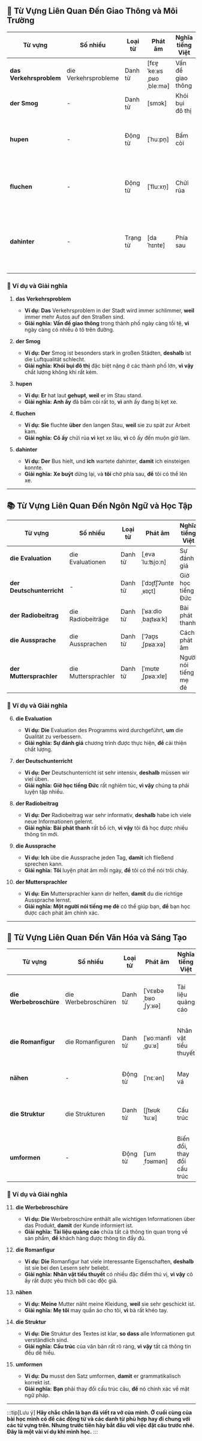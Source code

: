 ## **🚗 Từ Vựng Liên Quan Đến Giao Thông và Môi Trường**

|**Từ vựng**|**Số nhiều**|**Loại từ**|**Phát âm**|**Nghĩa tiếng Việt**|**Động từ thường đi kèm**|
|---|---|---|---|---|---|
|**das Verkehrsproblem**|die Verkehrsprobleme|Danh từ|[fɛɐ̯ˈkeːʁsˌpʁoˌbleːmə]|Vấn đề giao thông|**lösen, analysieren**|
|**der Smog**|-|Danh từ|[smɔk]|Khói bụi đô thị|**entstehen, vermeiden**|
|**hupen**|-|Động từ|[ˈhuːpn̩]|Bấm còi|_Der Fahrer hat laut gehupt._     (Người lái xe đã bấm còi to.)|
|**fluchen**|-|Động từ|[ˈfluːxn̩]|Chửi rủa|_Er fluchte über den Stau._     (Anh ấy chửi rủa vì tắc đường.)|
|**dahinter**|-|Trạng từ|[daˈhɪntɐ]|Phía sau|_Der Bus hielt, und ich wartete dahinter._     (Xe buýt dừng lại, và tôi chờ phía sau.)|

### **📌 Ví dụ và Giải nghĩa**

1. **das Verkehrsproblem**
    
    - **Ví dụ:** **Das** Verkehrsproblem in der Stadt wird immer schlimmer, **weil** immer mehr Autos auf den Straßen sind.
    - **Giải nghĩa:** **Vấn đề giao thông** trong thành phố ngày càng tồi tệ, **vì** ngày càng có nhiều ô tô trên đường.
2. **der Smog**
    
    - **Ví dụ:** **Der** Smog ist besonders stark in großen Städten, **deshalb** ist die Luftqualität schlecht.
    - **Giải nghĩa:** **Khói bụi đô thị** đặc biệt nặng ở các thành phố lớn, **vì vậy** chất lượng không khí rất kém.
3. **hupen**
    
    - **Ví dụ:** **Er** hat laut **gehupt**, **weil** er im Stau stand.
    - **Giải nghĩa:** **Anh ấy** đã bấm còi rất to, **vì** anh ấy đang bị kẹt xe.
4. **fluchen**
    
    - **Ví dụ:** **Sie** fluchte **über** den langen Stau, **weil** sie zu spät zur Arbeit kam.
    - **Giải nghĩa:** **Cô ấy** chửi rủa **vì** kẹt xe lâu, **vì** cô ấy đến muộn giờ làm.
5. **dahinter**
    
    - **Ví dụ:** **Der** Bus hielt, und **ich** wartete dahinter, **damit** ich einsteigen konnte.
    - **Giải nghĩa:** **Xe buýt** dừng lại, và **tôi** chờ phía sau, **để** tôi có thể lên xe.

---
## **📚 Từ Vựng Liên Quan Đến Ngôn Ngữ và Học Tập**

|**Từ vựng**|**Số nhiều**|**Loại từ**|**Phát âm**|**Nghĩa tiếng Việt**|**Động từ thường đi kèm**|
|---|---|---|---|---|---|
|**die Evaluation**|die Evaluationen|Danh từ|[ˌevaˈluːʦi̯oːn]|Sự đánh giá|**durchführen, erstellen**|
|**der Deutschunterricht**|-|Danh từ|[ˈdɔɪ̯t͡ʃʔʊntɐˌʁɪçt]|Giờ học tiếng Đức|**besuchen, vorbereiten**|
|**der Radiobeitrag**|die Radiobeiträge|Danh từ|[ˈʁaːdioˌbaɪ̯tʁaːk]|Bài phát thanh|**hören, erstellen**|
|**die Aussprache**|die Aussprachen|Danh từ|[ˈʔaʊ̯sˌʃpʁaːxə]|Cách phát âm|**verbessern, üben**|
|**der Muttersprachler**|die Muttersprachler|Danh từ|[ˈmʊtɐˌʃpʁaːxlɐ]|Người nói tiếng mẹ đẻ|**sprechen, unterstützen**|

### **📌 Ví dụ và Giải nghĩa**

6. **die Evaluation**
    
    - **Ví dụ:** **Die** Evaluation des Programms wird durchgeführt, **um** die Qualität zu verbessern.
    - **Giải nghĩa:** **Sự đánh giá** chương trình được thực hiện, **để** cải thiện chất lượng.
7. **der Deutschunterricht**
    
    - **Ví dụ:** **Der** Deutschunterricht ist sehr intensiv, **deshalb** müssen wir viel üben.
    - **Giải nghĩa:** **Giờ học tiếng Đức** rất nghiêm túc, **vì vậy** chúng ta phải luyện tập nhiều.
8. **der Radiobeitrag**
    
    - **Ví dụ:** **Der** Radiobeitrag war sehr informativ, **deshalb** habe ich viele neue Informationen gelernt.
    - **Giải nghĩa:** **Bài phát thanh** rất bổ ích, **vì vậy** tôi đã học được nhiều thông tin mới.
9. **die Aussprache**
    
    - **Ví dụ:** **Ich** übe die Aussprache jeden Tag, **damit** ich fließend sprechen kann.
    - **Giải nghĩa:** **Tôi** luyện phát âm mỗi ngày, **để** tôi có thể nói trôi chảy.
10. **der Muttersprachler**
    
    - **Ví dụ:** **Ein** Muttersprachler kann dir helfen, **damit** du die richtige Aussprache lernst.
    - **Giải nghĩa:** **Một người nói tiếng mẹ đẻ** có thể giúp bạn, **để** bạn học được cách phát âm chính xác.

---
## **🎨 Từ Vựng Liên Quan Đến Văn Hóa và Sáng Tạo**

|**Từ vựng**|**Số nhiều**|**Loại từ**|**Phát âm**|**Nghĩa tiếng Việt**|**Ví dụ**|
|---|---|---|---|---|---|
|**die Werbebroschüre**|die Werbebroschüren|Danh từ|[ˈvɛʁbəˌbʁoˌʃyːʁə]|Tài liệu quảng cáo|_**Die** Werbebroschüre ist sehr informativ._     (Tài liệu quảng cáo rất hữu ích.)|
|**die Romanfigur**|die Romanfiguren|Danh từ|[ˈʁoːmanfiˌɡuːʁ]|Nhân vật tiểu thuyết|_**Die** Romanfigur ist sehr witzig._     (Nhân vật tiểu thuyết này rất hài hước.)|
|**nähen**|-|Động từ|[ˈnɛːən]|May vá|_**Meine** Mutter näht oft Kleider._     (Mẹ tôi thường may quần áo.)|
|**die Struktur**|die Strukturen|Danh từ|[ʃtʁʊkˈtuːʁ]|Cấu trúc|_**Die** Struktur des Textes ist klar._     (Cấu trúc của văn bản rất rõ ràng.)|
|**umformen**|-|Động từ|[ˈʊmˌfɔʁmən]|Biến đổi, thay đổi cấu trúc|_**Sie** müssen den Satz umformen._     (Bạn phải thay đổi cấu trúc câu này.)|

### **📌 Ví dụ và Giải nghĩa**

11. **die Werbebroschüre**
    
    - **Ví dụ:** **Die** Werbebroschüre enthält alle wichtigen Informationen über das Produkt, **damit** der Kunde informiert ist.
    - **Giải nghĩa:** **Tài liệu quảng cáo** chứa tất cả thông tin quan trọng về sản phẩm, **để** khách hàng được thông tin đầy đủ.
12. **die Romanfigur**
    
    - **Ví dụ:** **Die** Romanfigur hat viele interessante Eigenschaften, **deshalb** ist sie bei den Lesern sehr beliebt.
    - **Giải nghĩa:** **Nhân vật tiểu thuyết** có nhiều đặc điểm thú vị, **vì vậy** cô ấy rất được yêu thích bởi các độc giả.
13. **nähen**
    
    - **Ví dụ:** **Meine** Mutter näht meine Kleidung, **weil** sie sehr geschickt ist.
    - **Giải nghĩa:** **Mẹ tôi** may quần áo cho tôi, **vì** bà rất khéo tay.
14. **die Struktur**
    
    - **Ví dụ:** **Die** Struktur des Textes ist klar, **so dass** alle Informationen gut verständlich sind.
    - **Giải nghĩa:** **Cấu trúc** của văn bản rất rõ ràng, **vì vậy** tất cả thông tin đều dễ hiểu.
15. **umformen**
    
    - **Ví dụ:** **Du** musst den Satz umformen, **damit** er grammatikalisch korrekt ist.
    - **Giải nghĩa:** **Bạn** phải thay đổi cấu trúc câu, **để** nó chính xác về mặt ngữ pháp.



---
:::tip[Lưu ý]
**Hãy chắc chắn là bạn đã viết ra vở của mình. Ở cuối cùng của bài học mình có để các động từ và các danh từ phù hợp hay đi chung với các từ vựng trên. Nhưng trước tiên hãy bắt đầu với việc đặt câu trước nhé. Đây là một vài ví dụ khi mình học.**
:::